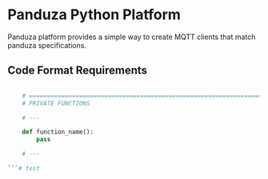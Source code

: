 # Panduza Python Platform

Panduza platform provides a simple way to create MQTT clients that match panduza specifications.



## Code Format Requirements

```python

    # =============================================================================
    # PRIVATE FUNCTIONS

    # ---

    def function_name():
        pass

    # ---

```# test
